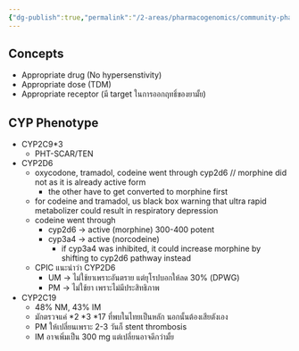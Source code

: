 ```yaml
---
{"dg-publish":true,"permalink":"/2-areas/pharmacogenomics/community-pharmacogenomics-summary/","tags":["pharmacogenomics"],"created":"2024-01-24T23:27:39.650+07:00","updated":"2025-09-14T21:22:18.050+07:00"}
---
```


## Concepts
- Appropriate drug (No hypersenstivity)
- Appropriate dose (TDM)
- Appropriate receptor (มี target ในการออกฤทธิ์ของยามั้ย)

## CYP Phenotype
- CYP2C9\*3 
	- PHT-SCAR/TEN
- CYP2D6
	- oxycodone, tramadol, codeine went through cyp2d6 // morphine did not as it is already active form
		- the other have to get converted to morphine first
	- for codeine and tramadol, us black box warning that ultra rapid metabolizer could result in respiratory depression 
	- codeine went through
		- cyp2d6 -> active (morphine) 300-400 potent
		- cyp3a4 -> active (norcodeine)
			- if cyp3a4 was inhibited, it could increase morphine by shifting to cyp2d6 pathway instead
	- CPIC แนะนำว่า CYP2D6
		- UM -> ไม่ใช้ยาเพราะอันตราย แต่ยุโรปบอกให้ลด 30% (DPWG)
		- PM -> ไม่ใช้ยา เพราะไม่มีประสิทธิภาพ
- CYP2C19
	- 48% NM, 43% IM
	- มักตรวจแค่ \*2 \*3 \*17 ที่พบในไทยเป็นหลัก นอกนั้นต้องเสียตังเอง
	- PM ให้เปลี่ยนเพราะ 2-3 วันก็ stent thrombosis
	- IM อาจเพิ่มเป็น 300 mg แต่เปลี่ยนอาจดีกว่ามั้ย